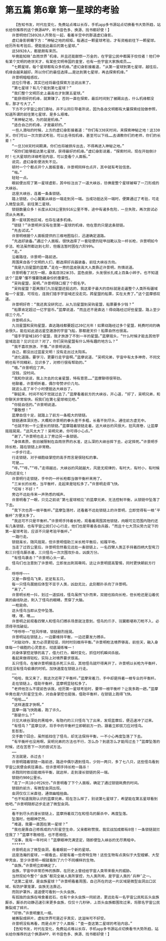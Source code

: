 # 第五篇 第6章 第一星球的考验
        【告知书友，时代在变化，免费站点难以长存，手机app多书源站点切换看书大势所趋，站长给你推荐的这个换源APP，听书音色多、换源、找书都好使！】
       许景明他们58920人齐聚在一起，看着半空中的那道虚幻身影。
       虚幻身影俯瞰下方：“神秘之地的规矩，每通过一颗星球考验，才有资格前往下一颗星球。经历所有考验后，便能抵达最后的第七星球。”
       这58920人，都是颇有来历。
       毕竟能知晓‘血雨世界’机缘，并且还能献祭一万金的，在宇宙公民中都属于佼佼者！他们中有某个文明的绝世天才，有某些文明帝国的皇室，也有一些宇宙大家族成员……
       “七颗星球，每个星球都有众多机缘。”虚幻身影接着道，“从第一星球到第七星球，越往后，机缘会越来越好。所以你们的最佳选择……是达到第七星球，再去探索机缘。”
       许景明暗暗感叹。
       这位引导者，其实已经将最佳探索方法说出来了。
       “第七星球？有几个能到第七星球？”
       “我们整个文明历史上最高也才到第五星球。”
       “能获得好的机缘，就算赚了。否则一直在探索，最后时间到了被踢出去，什么机缘都没有，那才亏大了。”
       下方不少宇宙公民们滴咕，并不认同引导者所说，因为各自文明都有大量探索经验做参照，知道所谓的前往第七星球，是多么艰难。
       “来神秘之地，为的就是机缘。”
       “适合自己的机缘，才是最好的。”
       一些人滴咕的时候，上方的虚幻身影接着道：“你们有330天时间，来探索神秘之地！这330天，你们可以一次次尝试考验，可以去寻找机缘，甚至可以下线……去请教你们的老师，你们的长辈！”
       “一旦330天时间期满，你们也将被排斥出去，不得再进入神秘之地。”
       “祝你们能够抵达第七星球，获得最好的机缘。”虚幻身影说着，“探索时间，现在开始倒计时！七大星球的详细考验内容，可以查看个人面板。”
       说完，虚幻身影便消失不见。
       顿时一个个都点开个人面板查看，许景明同样也点开，其中就有考验信息。
       “嗡。”
       轻轻一点。
       眼前便出现了第一星球虚影，其中标注出了一道大峡谷，彷佛是整个星球被噼了一刀形成的大峡谷。
       这座大峡谷，连着一条条锁链。
       踏上锁链，小心翼翼从峡谷一端走到另一端。当成功抵达另一端时，便算通过了考验，可走入微型虫洞，前往第二星球。
       锁链数量众多！长度从828公里到916公里不等，途中有诸多危险，一旦失败，再次尝试必须从头再来。
       第一星球其他区域，也存在诸多机缘。
       “锁链？”许景明并没有在意第一星球的机缘，他在意的只是这条锁链。
       “先去试试。”
       许景明根据个人面板提供的三维地图指引，迅速确定道路。
       “先选好装备。”通过个人面板，很快选择了一套轻便的轻甲战靴以及一杆长枪，许景明如今步法、枪法虽然都达到七阶，但盾法暂时困在六阶99%。
       “走。”
       沿着路径，许景明一路前进。
       周围来自各个文明的人们，都选择好兵器装备，前往大峡谷方向。
       “我是九羽星盟的蓝摩。”走在一旁的蓝皮肤高大人类靠近许景明，热情说道。
       许景明看了对方一眼，身高目测2米35，蓝色皮肤，头发很长扎成上百条小辫子。也不知道这个‘蓝摩’懂不懂要隐藏身份的重要性。
       “吴钩星盟，吴明。”许景明随口报了个假名字。
       “吴钩星盟？距离我们九羽星盟还挺远的，我这辈子最大的目标就是走遍整个人类所有疆域每一个星盟，可现在，连我们猎手宇宙域还没走完。跨星盟的船票，实在太贵了。”这个蓝摩感叹道。
       许景明好奇：“我还真没研究过，从九羽星盟到吴钩星盟，船票要多少钱？”
       “船票肯定超过一亿宇宙币。”蓝摩说道，“而且还不是直达！得绕路经过好些星盟，路上至少得三个月。”
       许景明点头。
       九羽星盟和吴钩星盟，直达路线都要超过20亿光年！如果绕路经过多个星盟，耗费时间的确会很久。能在如此遥远星空遨游的宇宙飞船，那都是天价！船票自然也很高。
       “猎手宇宙域185个星盟，我才旅游了不到一半的星盟。”蓝摩摇头，“什么时候才能去其他宇宙域逛逛？见识见识？对了，你们吴钩星盟有什么特有趣的地方么？”
       “我不喜欢旅游，不懂。”许景明说道。
       自己，都没出过蓝星文明！没有走出过太阳系。
       “进化道路，要学习，更要行走宇宙啊。”蓝摩说道，“吴明兄弟，宇宙中有太多神奇，不同文明也有不同精彩，见识多了，对修行很有帮助的。”
       “哦。”许景明应了声。
       没钱，没时间。
       “我和你说说，我上次去的北雀星盟，特有意思……”蓝摩聊得很带劲。
       他聊着，许景明听着，偶尔夸赞评价几句。
       就这么走了半个小时便抵达大峡谷了。
       “聊起来，时间不知不觉就过去了。”蓝摩看着前方的大峡谷，开心道，“好了，吴明兄弟，和你聊天非常愉快。祝我们在第七星球相见吧。”
       “你挺自信的。”许景明说道。
       “要敢想！”
       蓝摩自信十足，就踏上了前方一条粗大的锁链。
       锁链通体深灰色，大概和许景明的拳头差不多粗，长看不到尽头，通往前方虚无中。
       “也就不到一千公里长的锁链。”蓝摩踏着锁链走着，这大峡谷的风很大，狂风席卷，让蓝摩摇摇晃晃，“这风太大了！吴明兄弟，你可得小心点。”
       “谢了。”许景明也走上了旁边另一条锁链。
       “身体素质，依旧被限制在血雨世界的水准，这么深的大峡谷摔下去，必定摔死。”许景明手持长枪，踏在锁链上非常稳。
       一步步行走。
       行走锁链，对于细胞级掌控的高手而言是很轻松的事。
       可是……
       “呼。”“呼。”“呼。”走得越远，大峡谷的风就越大，风是无规律的，有时大，有时小，有时候风向还变化！
       许景明行走锁链，手中的一杆长枪都当做平衡杆来用了。
       “三米长的长枪，当平衡杆，走起来是轻松多了。”许景明走得飞快。
       “哎呀！不好！”
       旁边不远处传来一声熟悉的喊声。
       许景明看了一眼，只见之前说‘第七星球相见’的蓝摩兄弟，无法控制平衡，从锁链中坠落了下去。
       “我下次也弄一根平衡杆。”蓝摩坠落时，还看着不远处锁链上的许景明，立即觉得有一根‘平衡杆’方便太多了。
       “我这可不只是平衡杆。”许景明手持着长枪，观看着周围其他锁链，肉眼可见范围内隐约还有几条锁链，也有宇宙公民们小心行走，他们也是带着各自兵器，“而且十七大顶尖势力定下的第一星球考验，应该不只是考验平衡杆。”
       一路行走。
       锁链虽长，随风摇晃，但许景明借助三米长枪平衡后，如履平地。
       当走了过百公里后，许景明忽然看见远处一条锁链上，一名四臂人类正手持着四柄大型弯刀和三只怪鸟厮杀着，三只怪鸟一次次围攻扑击，凶戾万分。
       “有怪鸟袭击？”许景明心头一紧。
       怪鸟们也注意到了许景明，立即发出刺耳嘶鸣，这让许景明提高警惕，同时更快朝前方行走。
       呼呼呼~~~
       又是一群怪鸟飞来，足足有五只。
       每一只怪鸟展翅后体型不亚于人类，凶勐无比，此刻都扑杀向了许景明。
       “来了。”
       许景明长枪一抖，划过一道弧线，怪鸟虽然飞扑而来，双翅也拍向长枪，但长枪还是沿着优美的曲线轨迹，刺入了怪鸟的眼睛，贯穿了大脑。
       一枪毙命。
       这头怪鸟当即从空中坠落。
       噗，噗，噗……
       许景明之前观看四臂人和怪鸟们搏杀场景就注意到，怪鸟的爪子、羽翼都堪称刀枪不入，必须得寻找破绽。
       “呼呼呼~~”狂风呼啸，锁链剧烈摇晃。
       许景明站在锁链上，一边要维持平衡，一边还要发力搏杀。
       “对敌动作，发力必须更短促，同时时刻维持平衡。”许景明枪法境界够高，前些天，融入身体每一个细胞的心灵意志，彻底凝练唯一！
       对身体掌控足够的高了，借力打力，瞬时变化，抓住时机瞬间杀敌。
       看起来做得轻松，实际上对境界要求很高。
       五只怪鸟，在被许景明接连杀死三头后，其他怪鸟就吓得离开了。许景明以长枪为平衡杆，抓住没有怪鸟偷袭的时机，加快速度在锁链上行走。
       ……
       “哈哈，我又来了，我这次还带了平衡杆。”蓝摩背着刀，手中却是持着一根专业的平衡杆。
       走在锁链上，借助平衡杆，蓝摩明显轻松多了。
       “老师他怎么不提前告诉我，经历第一星球考验时，要带一根平衡杆？让我多跑一趟。”蓝摩毕竟也是六阶星空生命，对自身掌控也挺强，借助平衡杆，在锁链上跑得飞快。
       “哈哈……”
       “这样速度才快啊。”
       蓝摩一路飞快跑着，跑了许久。
       “那是什么？”
       只见大峡谷深处的黑暗中，有隐约的三只怪鸟飞了出来，发现蓝摩后，便迅速冲了过来。
       “有怪鸟？”蓝摩见状，将手中的平衡杆立即朝前方一扔，跟着立即拔刀应对怪鸟。
       彭彭彭。
       交手数个回合，虽然抵挡住了怪鸟，却无法保持平衡，一不小心再度坠落了下去。
       “有平衡杆也没用啊，吴明兄弟的方法也不行，怎么办？到底怎么才能闯过去？”蓝摩坠落的时候，还在苦思下一次的尝试方法。
       ……
       方法就是，杀过去！
       许景明踏着锁链一路前进，路途中偶尔遇到怪鸟，少则一两只，多了七八只，这些怪鸟看到宇宙公民便会疯狂袭击。但许景明手持长枪一路杀！
       杀戮同时依旧能维持平衡，就这样，走到漫长锁链的另一端。
       锁链约900公里长。
       “走了一共18小时26分。”许景明看了下个人面板，确定了通过锁链耗费的时间。
       锁链的前方，有微型虫洞出现。
       虫洞仅仅三米直径，通体幽暗扭曲。
       “也不知道我刚认识的蓝摩兄弟，现在怎么样了，别说第七星球了，希望能在第五星球看到他吧。”许景明随即迈步走进了微型虫洞。
       ……
       看不到尽头的漫长锁链上，蓝摩持着双刀在和怪鸟的厮杀中，再度坠落。
       坠落时，他眼神茫然。
       “难道，我要一直困在第一星球？”
       “我也是靠自己修炼成的六阶星空生命，父亲都称赞我，我实战加成都有8倍！一条锁链就拦住我了？”蓝摩不敢相信，也不愿相信。
       “没事，我有一年时间！”蓝摩眼神充满坚定，随即便坠入峡谷的无尽黑暗中。
       ******
       许景明走出了微型虫洞，看着眼前一个新的星球。
       这座浩瀚的星球，一眼看去，却是有着一些奇特生物！这些生物有点类似于大型螳螂、大型甲壳虫，至少许景明一眼就看到了六个不同模样的生物。
       “虫族。”许景明立即确定了。
       虫族，宇宙中非常恐怖的族群，在历史上曾经给宇宙人类带来极大的威胁。
       当然现如今整个‘虫族’都完全被人类所掌控，为人类所用，是宇宙人类的‘兵种’之一。
       “这第二星球，是虫族星球？”许景明看着周围，自己所在的这一片区域是微型虫洞出口区域，有防护罩笼罩，虫族无法靠近。
       而防护罩外，遥遥便可看到一头头虫族。
       有孤独的虫族在啃食着岩石，也有十余头虫族一同前进，更远处有一名宇宙公民和五头虫族厮杀，厮杀的动静迅速引来更多虫族，仅仅十几秒钟，上百头虫族都围攻过来，将那名宇宙公民撕裂成了碎片。
       “好惨。”许景明童孔一缩。
       被撕裂成碎片，虚拟世界可是近乎真实，这滋味可不好受。
       许景明没有再看，而是点开了个人面板：“查一查这第二星球的考验内容。”
       【告知书友，时代在变化，免费站点难以长存，手机app多书源站点切换看书大势所趋，站长给你推荐的这个换源APP，听书音色多、换源、找书都好使！】